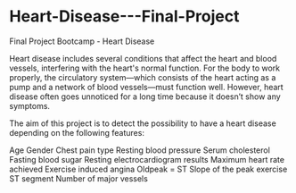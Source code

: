 # Heart-Disease---Final-Project
Final Project Bootcamp - Heart Disease

Heart disease includes several conditions that affect the heart and blood vessels, interfering with the heart's normal function. For the body to work properly, the circulatory system—which consists of the heart acting as a pump and a network of blood vessels—must function well. However, heart disease often goes unnoticed for a long time because it doesn’t show any symptoms.

The aim of this project is to detect the possibility to have a heart disease depending on the following features:

Age
Gender
Chest pain type
Resting blood pressure
Serum cholesterol
Fasting blood sugar
Resting electrocardiogram results
Maximum heart rate achieved
Exercise induced angina
Oldpeak = ST
Slope of the peak exercise ST segment
Number of major vessels


